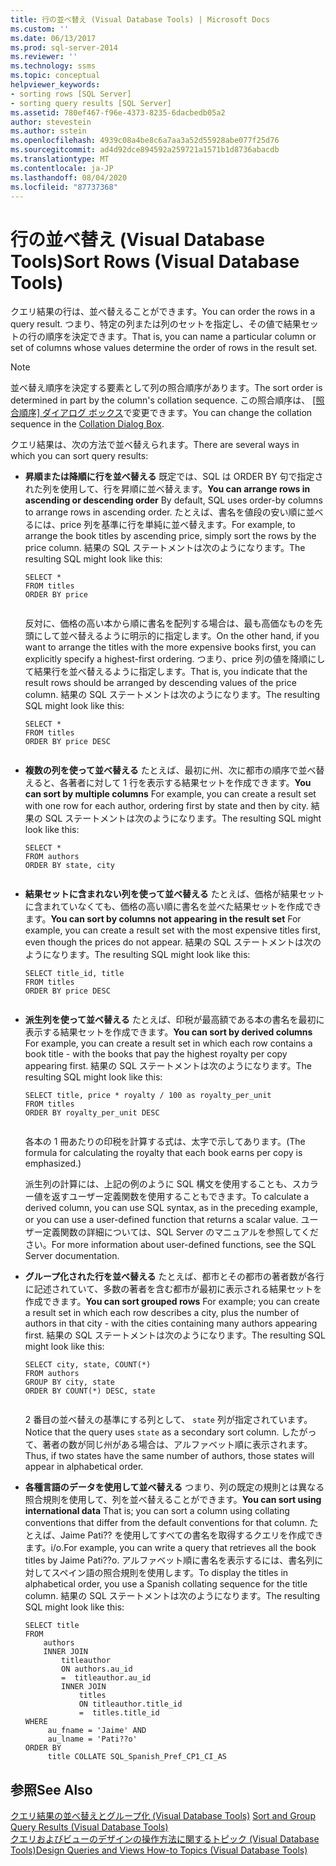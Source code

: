 ```yaml
---
title: 行の並べ替え (Visual Database Tools) | Microsoft Docs
ms.custom: ''
ms.date: 06/13/2017
ms.prod: sql-server-2014
ms.reviewer: ''
ms.technology: ssms
ms.topic: conceptual
helpviewer_keywords:
- sorting rows [SQL Server]
- sorting query results [SQL Server]
ms.assetid: 780ef467-f96e-4373-8235-6dacbedb05a2
author: stevestein
ms.author: sstein
ms.openlocfilehash: 4939c08a4be8c6a7aa3a52d55928abe077f25d76
ms.sourcegitcommit: ad4d92dce894592a259721a1571b1d8736abacdb
ms.translationtype: MT
ms.contentlocale: ja-JP
ms.lasthandoff: 08/04/2020
ms.locfileid: "87737368"
---
```

# <a name="sort-rows-visual-database-tools"></a><span data-ttu-id="18042-102">行の並べ替え (Visual Database Tools)</span><span class="sxs-lookup"><span data-stu-id="18042-102">Sort Rows (Visual Database Tools)</span></span>
  <span data-ttu-id="18042-103">クエリ結果の行は、並べ替えることができます。</span><span class="sxs-lookup"><span data-stu-id="18042-103">You can order the rows in a query result.</span></span> <span data-ttu-id="18042-104">つまり、特定の列または列のセットを指定し、その値で結果セットの行の順序を決定できます。</span><span class="sxs-lookup"><span data-stu-id="18042-104">That is, you can name a particular column or set of columns whose values determine the order of rows in the result set.</span></span>  
  
> [!NOTE]  
>  <span data-ttu-id="18042-105">並べ替え順序を決定する要素として列の照合順序があります。</span><span class="sxs-lookup"><span data-stu-id="18042-105">The sort order is determined in part by the column's collation sequence.</span></span> <span data-ttu-id="18042-106">この照合順序は、 [[照合順序] ダイアログ ボックス](visual-database-tools.md)で変更できます。</span><span class="sxs-lookup"><span data-stu-id="18042-106">You can change the collation sequence in the [Collation Dialog Box](visual-database-tools.md).</span></span>  
  
 <span data-ttu-id="18042-107">クエリ結果は、次の方法で並べ替えられます。</span><span class="sxs-lookup"><span data-stu-id="18042-107">There are several ways in which you can sort query results:</span></span>  
  
-   <span data-ttu-id="18042-108">**昇順または降順に行を並べ替える** 既定では、SQL は ORDER BY 句で指定された列を使用して、行を昇順に並べ替えます。</span><span class="sxs-lookup"><span data-stu-id="18042-108">**You can arrange rows in ascending or descending order** By default, SQL uses order-by columns to arrange rows in ascending order.</span></span> <span data-ttu-id="18042-109">たとえば、書名を値段の安い順に並べるには、price 列を基準に行を単純に並べ替えます。</span><span class="sxs-lookup"><span data-stu-id="18042-109">For example, to arrange the book titles by ascending price, simply sort the rows by the price column.</span></span> <span data-ttu-id="18042-110">結果の SQL ステートメントは次のようになります。</span><span class="sxs-lookup"><span data-stu-id="18042-110">The resulting SQL might look like this:</span></span>  
  
    ```  
    SELECT *  
    FROM titles  
    ORDER BY price  
  
    ```  
  
     <span data-ttu-id="18042-111">反対に、価格の高い本から順に書名を配列する場合は、最も高価なものを先頭にして並べ替えるように明示的に指定します。</span><span class="sxs-lookup"><span data-stu-id="18042-111">On the other hand, if you want to arrange the titles with the more expensive books first, you can explicitly specify a highest-first ordering.</span></span> <span data-ttu-id="18042-112">つまり、price 列の値を降順にして結果行を並べ替えるように指定します。</span><span class="sxs-lookup"><span data-stu-id="18042-112">That is, you indicate that the result rows should be arranged by descending values of the price column.</span></span> <span data-ttu-id="18042-113">結果の SQL ステートメントは次のようになります。</span><span class="sxs-lookup"><span data-stu-id="18042-113">The resulting SQL might look like this:</span></span>  
  
    ```  
    SELECT *  
    FROM titles  
    ORDER BY price DESC  
  
    ```  
  
-   <span data-ttu-id="18042-114">**複数の列を使って並べ替える** たとえば、最初に州、次に都市の順序で並べ替えると、各著者に対して 1 行を表示する結果セットを作成できます。</span><span class="sxs-lookup"><span data-stu-id="18042-114">**You can sort by multiple columns** For example, you can create a result set with one row for each author, ordering first by state and then by city.</span></span> <span data-ttu-id="18042-115">結果の SQL ステートメントは次のようになります。</span><span class="sxs-lookup"><span data-stu-id="18042-115">The resulting SQL might look like this:</span></span>  
  
    ```  
    SELECT *  
    FROM authors   
    ORDER BY state, city  
  
    ```  
  
-   <span data-ttu-id="18042-116">**結果セットに含まれない列を使って並べ替える** たとえば、価格が結果セットに含まれていなくても、価格の高い順に書名を並べた結果セットを作成できます。</span><span class="sxs-lookup"><span data-stu-id="18042-116">**You can sort by columns not appearing in the result set** For example, you can create a result set with the most expensive titles first, even though the prices do not appear.</span></span> <span data-ttu-id="18042-117">結果の SQL ステートメントは次のようになります。</span><span class="sxs-lookup"><span data-stu-id="18042-117">The resulting SQL might look like this:</span></span>  
  
    ```  
    SELECT title_id, title  
    FROM titles  
    ORDER BY price DESC  
  
    ```  
  
-   <span data-ttu-id="18042-118">**派生列を使って並べ替える** たとえば、印税が最高額である本の書名を最初に表示する結果セットを作成できます。</span><span class="sxs-lookup"><span data-stu-id="18042-118">**You can sort by derived columns** For example, you can create a result set in which each row contains a book title - with the books that pay the highest royalty per copy appearing first.</span></span> <span data-ttu-id="18042-119">結果の SQL ステートメントは次のようになります。</span><span class="sxs-lookup"><span data-stu-id="18042-119">The resulting SQL might look like this:</span></span>  
  
    ```  
    SELECT title, price * royalty / 100 as royalty_per_unit  
    FROM titles  
    ORDER BY royalty_per_unit DESC  
  
    ```  
  
     <span data-ttu-id="18042-120">各本の 1 冊あたりの印税を計算する式は、太字で示してあります。</span><span class="sxs-lookup"><span data-stu-id="18042-120">(The formula for calculating the royalty that each book earns per copy is emphasized.)</span></span>  
  
     <span data-ttu-id="18042-121">派生列の計算には、上記の例のように SQL 構文を使用することも、スカラー値を返すユーザー定義関数を使用することもできます。</span><span class="sxs-lookup"><span data-stu-id="18042-121">To calculate a derived column, you can use SQL syntax, as in the preceding example, or you can use a user-defined function that returns a scalar value.</span></span> <span data-ttu-id="18042-122">ユーザー定義関数の詳細については、SQL Server のマニュアルを参照してください。</span><span class="sxs-lookup"><span data-stu-id="18042-122">For more information about user-defined functions, see the SQL Server documentation.</span></span>  
  
-   <span data-ttu-id="18042-123">**グループ化された行を並べ替える** たとえば、都市とその都市の著者数が各行に記述されていて、多数の著者を含む都市が最初に表示される結果セットを作成できます。</span><span class="sxs-lookup"><span data-stu-id="18042-123">**You can sort grouped rows** For example; you can create a result set in which each row describes a city, plus the number of authors in that city - with the cities containing many authors appearing first.</span></span> <span data-ttu-id="18042-124">結果の SQL ステートメントは次のようになります。</span><span class="sxs-lookup"><span data-stu-id="18042-124">The resulting SQL might look like this:</span></span>  
  
    ```  
    SELECT city, state, COUNT(*)  
    FROM authors  
    GROUP BY city, state  
    ORDER BY COUNT(*) DESC, state  
  
    ```  
  
     <span data-ttu-id="18042-125">2 番目の並べ替えの基準にする列として、 `state` 列が指定されています。</span><span class="sxs-lookup"><span data-stu-id="18042-125">Notice that the query uses `state` as a secondary sort column.</span></span> <span data-ttu-id="18042-126">したがって、著者の数が同じ州がある場合は、アルファベット順に表示されます。</span><span class="sxs-lookup"><span data-stu-id="18042-126">Thus, if two states have the same number of authors, those states will appear in alphabetical order.</span></span>  
  
-   <span data-ttu-id="18042-127">**各種言語のデータを使用して並べ替える** つまり、列の既定の規則とは異なる照合規則を使用して、列を並べ替えることができます。</span><span class="sxs-lookup"><span data-stu-id="18042-127">**You can sort using international data** That is; you can sort a column using collating conventions that differ from the default conventions for that column.</span></span> <span data-ttu-id="18042-128">たとえば、Jaime Pati?? を使用してすべての書名を取得するクエリを作成できます。i/o.</span><span class="sxs-lookup"><span data-stu-id="18042-128">For example, you can write a query that retrieves all the book titles by Jaime Pati??o.</span></span> <span data-ttu-id="18042-129">アルファベット順に書名を表示するには、書名列に対してスペイン語の照合規則を使用します。</span><span class="sxs-lookup"><span data-stu-id="18042-129">To display the titles in alphabetical order, you use a Spanish collating sequence for the title column.</span></span> <span data-ttu-id="18042-130">結果の SQL ステートメントは次のようになります。</span><span class="sxs-lookup"><span data-stu-id="18042-130">The resulting SQL might look like this:</span></span>  
  
    ```  
    SELECT title  
    FROM   
        authors   
        INNER JOIN   
            titleauthor   
            ON authors.au_id   
            =  titleauthor.au_id   
            INNER JOIN  
                titles   
                ON titleauthor.title_id   
                =  titles.title_id   
    WHERE   
         au_fname = 'Jaime' AND   
         au_lname = 'Pati??o'  
    ORDER BY   
         title COLLATE SQL_Spanish_Pref_CP1_CI_AS  
    ```  
  
## <a name="see-also"></a><span data-ttu-id="18042-131">参照</span><span class="sxs-lookup"><span data-stu-id="18042-131">See Also</span></span>  
 <span data-ttu-id="18042-132">[クエリ結果の並べ替えとグループ化 &#40;Visual Database Tools&#41;](sort-and-group-query-results-visual-database-tools.md) </span><span class="sxs-lookup"><span data-stu-id="18042-132">[Sort and Group Query Results &#40;Visual Database Tools&#41;](sort-and-group-query-results-visual-database-tools.md) </span></span>  
 [<span data-ttu-id="18042-133">クエリおよびビューのデザインの操作方法に関するトピック (Visual Database Tools)</span><span class="sxs-lookup"><span data-stu-id="18042-133">Design Queries and Views How-to Topics &#40;Visual Database Tools&#41;</span></span>](design-queries-and-views-how-to-topics-visual-database-tools.md)  
  
  
